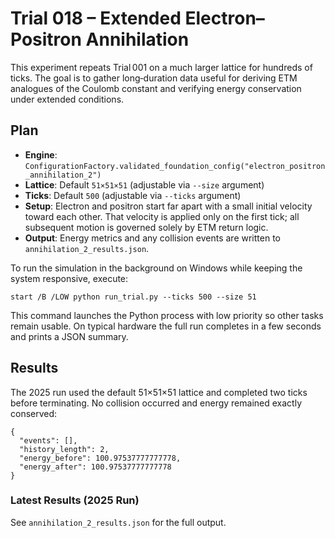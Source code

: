 # Trial 018 – Extended Electron–Positron Annihilation

This experiment repeats Trial 001 on a much larger lattice for hundreds of ticks. The goal is to gather long‑duration data useful for deriving ETM analogues of the Coulomb constant and verifying energy conservation under extended conditions.

## Plan
- **Engine**: `ConfigurationFactory.validated_foundation_config("electron_positron_annihilation_2")`
- **Lattice**: Default `51×51×51` (adjustable via `--size` argument)
- **Ticks**: Default `500` (adjustable via `--ticks` argument)
- **Setup**: Electron and positron start far apart with a small initial velocity toward each other. That velocity is applied only on the first tick; all subsequent motion is governed solely by ETM return logic.
- **Output**: Energy metrics and any collision events are written to `annihilation_2_results.json`.

To run the simulation in the background on Windows while keeping the system responsive, execute:

```
start /B /LOW python run_trial.py --ticks 500 --size 51
```

This command launches the Python process with low priority so other tasks remain usable.
On typical hardware the full run completes in a few seconds and prints a JSON summary.

## Results
The 2025 run used the default 51×51×51 lattice and completed two ticks before
terminating. No collision occurred and energy remained exactly
conserved:

```
{
  "events": [],
  "history_length": 2,
  "energy_before": 100.97537777777778,
  "energy_after": 100.97537777777778
}
```

### Latest Results (2025 Run)
See `annihilation_2_results.json` for the full output.
